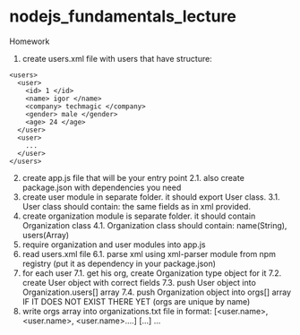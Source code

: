 # nodejs_fundamentals_lecture

Homework

1. create users.xml file with users that have structure:
  <?xml version="1.0" encoding="utf-8"?>
    <users>
      <user>
        <id> 1 </id>
        <name> igor </name>
        <company> techmagic </company>
        <gender> male </gender>
        <age> 24 </age>
      </user>
      <user>
        ...
      </user>
    </users>
    
2. create app.js file that will be your entry point
 2.1. also create package.json with dependencies you need
3. create user module in separate folder. it should export User class.
  3.1. User class should contain: the same fields as in xml provided.
4. create organization module is separate folder. it should contain Organization class
  4.1. Organization class should contain: name(String), users(Array)
5. require organization and user modules into app.js
6. read users.xml file
  6.1. parse xml using xml-parser module from npm registry (put it as dependency in your package.json)
7. for each user
 7.1. get his org, create Organization type object for it
 7.2. create User object with correct fields
 7.3. push User object into Organization.users[] array
 7.4. push Organization object into orgs[] array IF IT DOES NOT EXIST THERE YET (orgs are unique by name)
8. write orgs array into organizations.txt file in format:
  <orgname> [<user.name>, <user.name>, <user.name>....]
  <orgname> [...]
  ...

 

